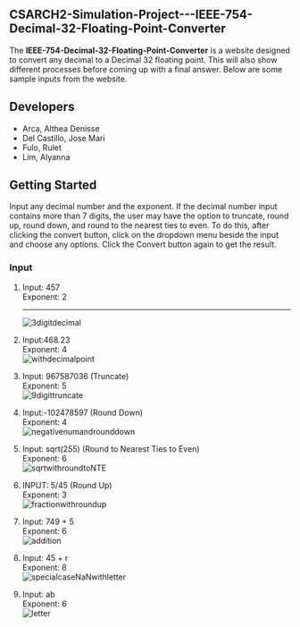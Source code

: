 <!-- ABOUT THE PROJECT -->
## CSARCH2-Simulation-Project---IEEE-754-Decimal-32-Floating-Point-Converter

The **IEEE-754-Decimal-32-Floating-Point-Converter** is a website designed to convert any decimal to a Decimal 32 floating point. This will also show different processes before coming up with a final answer. Below are some sample inputs from the website.

## Developers
* Arca, Althea Denisse<br>
* Del Castillo, Jose Mari<br>
* Fulo, Rulet<br>
* Lim, Alyanna<br>

<!-- GETTING STARTED -->
## Getting Started
Input any decimal number and the exponent. If the decimal number input contains more than 7 digits, the user may have the option to truncate, round up, round down, and round to the nearest ties to even. To do this, after clicking the convert button, click on the dropdown menu beside the input and choose any options. Click the Convert button again to get the result.

### Input

1. Input: 457<br>
   Exponent: 2<br>
   ***
   ![3digitdecimal](https://github.com/user-attachments/assets/9ac5b182-c851-44a9-adc8-c231c167cc4f)
   
2. Input:468.23<br>
   Exponent: 4<br>
   ![withdecimalpoint](https://github.com/user-attachments/assets/b68d929b-0bc1-4a34-a184-c88fc54d6367)

3. Input: 967587036 (Truncate)<br>
   Exponent: 5<br>
   ![9digittruncate](https://github.com/user-attachments/assets/9a5577fa-04fb-4813-9289-5004e8ee1a9e)

4. Input:-102478597 (Round Down)<br>
   Exponent: 4<br>
   ![negativenumandrounddown](https://github.com/user-attachments/assets/31ce94ef-00ed-4271-b366-27f7ca608988)
   
5. Input: sqrt(255) (Round to Nearest Ties to Even)<br>
   Exponent: 6<br>
   ![sqrtwithroundtoNTE](https://github.com/user-attachments/assets/821be649-a6e0-4357-988c-79f8f4928497)

6. INPUT: 5/45 (Round Up)<br>
   Exponent: 3<br>
   ![fractionwithroundup](https://github.com/user-attachments/assets/8d17abd3-8220-4216-827a-e0990a8d0a37)
   
7. Input: 749 + 5<br>
   Exponent: 6<br>
   ![addition](https://github.com/user-attachments/assets/68486705-790e-4c67-b051-0400085f7385)

8. Input: 45 + r<br>
   Exponent: 8<br>
   ![specialcaseNaNwithletter](https://github.com/user-attachments/assets/77c572fa-b057-4665-a98a-385b72b3680c)

9. Input: ab<br>
   Exponent: 6<br>
   ![letter](https://github.com/user-attachments/assets/2ad6b52c-33e7-464e-98dc-df2eed299051)
